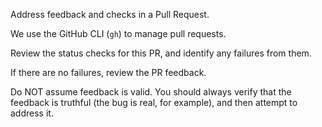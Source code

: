 Address feedback and checks in a Pull Request.

We use the GitHub CLI (`gh`) to manage pull requests.

Review the status checks for this PR, and identify any failures from them.

If there are no failures, review the PR feedback.

Do NOT assume feedback is valid. You should always verify that the feedback is truthful (the bug is real, for example), and then attempt to address it.
